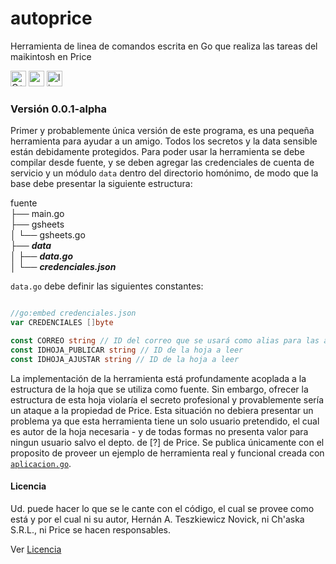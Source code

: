 # autoprice
Herramienta de linea de comandos escrita en Go que realiza las tareas del maikintosh en Price

<!-- <img src="https://img.shields.io/badge/hecho_por-Ch'aska-253545?style=for-the-badge" alt="hecho_por_Chaska" height="25px"/> -->
 <img src="https://img.shields.io/badge/Go-1.22-blue?style=for-the-badge&logo=go&logoColor=white" alt="C++" height="25px"/> <a href=https://www.raylib.com>
<img src="https://img.shields.io/badge/Versión-0.0.1--alpha-orange?style=for-the-badge" alt="version" height="25px"/></a> <img src="https://img.shields.io/badge/Licencia-HLQSLCEO-lightgrey?style=for-the-badge" alt="licencia" height="25px"/>

### Versión 0.0.1-alpha

Primer y probablemente única versión de este programa, es una pequeña herramienta para ayudar a un amigo. Todos los secretos y la data sensible están debidamente protegidos. Para poder usar la herramienta se debe compilar desde fuente, y se deben agregar las credenciales de cuenta de servicio y un módulo `data` dentro del directorio homónimo, de modo que la base debe presentar la siguiente estructura:

fuente  
├── main.go  
├── gsheets  
│   └── gsheets.go  
├── ***data***  
│   ├── ***data.go***  
│   └── ***credenciales.json***  

`data.go` debe definir las siguientes constantes:
```go

//go:embed credenciales.json
var CREDENCIALES []byte

const CORREO string // ID del correo que se usará como alias para las acciones que realice la cuenta de servicio
const IDHOJA_PUBLICAR string // ID de la hoja a leer
const IDHOJA_AJUSTAR string // ID de la hoja a leer

```

La implementación de la herramienta está profundamente acoplada a la estructura de la hoja que se utiliza como fuente. Sin embargo, ofrecer la estructura de esta hoja violaría el secreto profesional y provablemente sería un ataque a la propiedad de Price. Esta situación no debiera presentar un problema ya que esta herramienta tiene un solo usuario pretendido, el cual es autor de la hoja necesaria - y de todas formas no presenta valor para ningun usuario salvo el depto. de [?] de Price. Se publica únicamente con el proposito de proveer un ejemplo de herramienta real y funcional creada con [`aplicacion.go`](https://github.com/hernanatn/aplicacion.go).


#### Licencia
Ud. puede hacer lo que se le cante con el código, el cual se provee como está y por el cual ni su autor, Hernán A. Teszkiewicz Novick, ni Ch'aska S.R.L., ni Price se hacen responsables.

Ver [Licencia](LICENSE)
